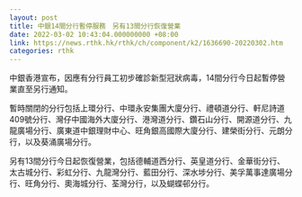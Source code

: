 ```yaml
---
layout: post
title: 中銀14間分行暫停服務　另有13間分行恢復營業
date: 2022-03-02 10:43:04.000000000 +08:00
link: https://news.rthk.hk/rthk/ch/component/k2/1636690-20220302.htm
categories: rthk
---
```


中銀香港宣布，因應有分行員工初步確診新型冠狀病毒，14間分行今日起暫停營業直至另行通知。

暫時關閉的分行包括上環分行、中環永安集團大廈分行、禮頓道分行、軒尼詩道409號分行、灣仔中國海外大廈分行、港灣道分行、鑽石山分行、開源道分行、九龍廣場分行、廣東道中銀理財中心、旺角銀高國際大廈分行、建榮街分行、元朗分行，以及葵涌廣場分行。

另有13間分行今日起恢復營業，包括德輔道西分行、英皇道分行、金華街分行、太古城分行、彩虹分行、九龍灣分行、藍田分行、深水埗分行、美孚萬事達廣場分行、旺角分行、奧海城分行、荃灣分行，以及蝴蝶邨分行。
